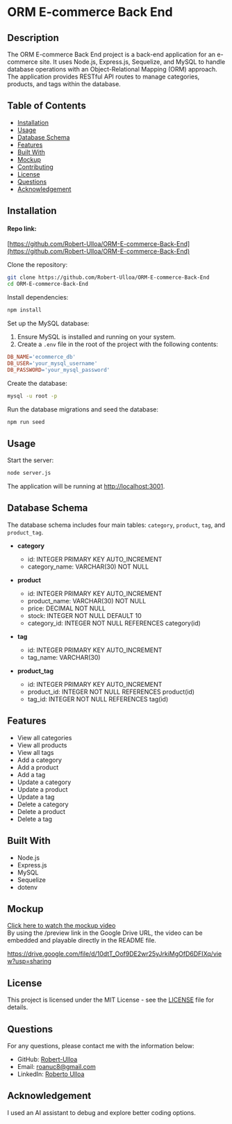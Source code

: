 
# ORM E-commerce Back End

## Description

The ORM E-commerce Back End project is a back-end application for an e-commerce site. It uses Node.js, Express.js, Sequelize, and MySQL to handle database operations with an Object-Relational Mapping (ORM) approach. The application provides RESTful API routes to manage categories, products, and tags within the database.

## Table of Contents

- [Installation](#installation)
- [Usage](#usage)
- [Database Schema](#database-schema)
- [Features](#features)
- [Built With](#built-with)
- [Mockup](#mockup)
- [Contributing](#contributing)
- [License](#license)
- [Questions](#questions)
- [Acknowledgement](#acknowledgement)

## Installation

#### Repo link:

[https://github.com/Robert-Ulloa/ORM-E-commerce-Back-End](https://github.com/Robert-Ulloa/ORM-E-commerce-Back-End)

Clone the repository:

```sh
git clone https://github.com/Robert-Ulloa/ORM-E-commerce-Back-End
cd ORM-E-commerce-Back-End
```

Install dependencies:

```sh
npm install
```

Set up the MySQL database:

1. Ensure MySQL is installed and running on your system.
2. Create a `.env` file in the root of the project with the following contents:

```makefile
DB_NAME='ecommerce_db'
DB_USER='your_mysql_username'
DB_PASSWORD='your_mysql_password'
```

Create the database:

```sh
mysql -u root -p
```

Run the database migrations and seed the database:

```sh
npm run seed
```

## Usage

Start the server:

```sh
node server.js
```

The application will be running at [http://localhost:3001](http://localhost:3001).

## Database Schema

The database schema includes four main tables: `category`, `product`, `tag`, and `product_tag`.

- **category**
  - id: INTEGER PRIMARY KEY AUTO_INCREMENT
  - category_name: VARCHAR(30) NOT NULL

- **product**
  - id: INTEGER PRIMARY KEY AUTO_INCREMENT
  - product_name: VARCHAR(30) NOT NULL
  - price: DECIMAL NOT NULL
  - stock: INTEGER NOT NULL DEFAULT 10
  - category_id: INTEGER NOT NULL REFERENCES category(id)

- **tag**
  - id: INTEGER PRIMARY KEY AUTO_INCREMENT
  - tag_name: VARCHAR(30)

- **product_tag**
  - id: INTEGER PRIMARY KEY AUTO_INCREMENT
  - product_id: INTEGER NOT NULL REFERENCES product(id)
  - tag_id: INTEGER NOT NULL REFERENCES tag(id)

## Features

- View all categories
- View all products
- View all tags
- Add a category
- Add a product
- Add a tag
- Update a category
- Update a product
- Update a tag
- Delete a category
- Delete a product
- Delete a tag

## Built With

- Node.js
- Express.js
- MySQL
- Sequelize
- dotenv

## Mockup

[Click here to watch the mockup video](https://drive.google.com/file/d/10dtT_Oof9DE2wr25yJrkiMgOfD6DFIXq/view?usp=sharing)  
By using the /preview link in the Google Drive URL, the video can be embedded and playable directly in the README file.

https://drive.google.com/file/d/10dtT_Oof9DE2wr25yJrkiMgOfD6DFIXq/view?usp=sharing

## License

This project is licensed under the MIT License - see the [LICENSE](./LICENSE) file for details.

## Questions

For any questions, please contact me with the information below:

- GitHub: [Robert-Ulloa](https://github.com/Robert-Ulloa)
- Email: roanuc8@gmail.com
- LinkedIn: [Roberto Ulloa](https://www.linkedin.com/in/roberto-ulloa/)

## Acknowledgement

I used an AI assistant to debug and explore better coding options.
